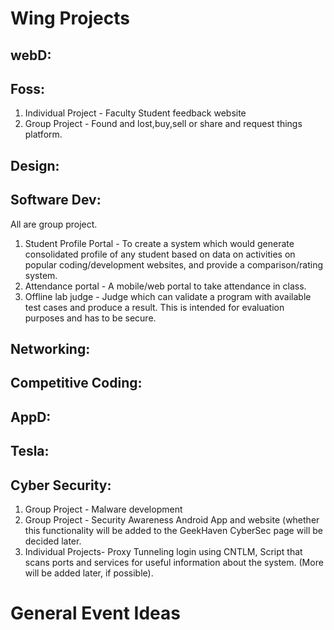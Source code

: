 
# Wing Projects

## webD:  

## Foss: 
1. Individual Project - Faculty Student feedback website
2. Group Project - Found and lost,buy,sell or share and request things platform.

## Design: 

## Software Dev:
All are group project.
1. Student Profile Portal - To create a system which would generate consolidated profile of any student based on data on activities on popular coding/development websites, and provide a comparison/rating system.
2. Attendance portal - A mobile/web portal to take attendance in class.
3. Offline lab judge - Judge which can validate a program with available test cases and produce a result. This is intended for evaluation purposes and has to be secure.

## Networking: 

## Competitive Coding: 

## AppD:

## Tesla: 

## Cyber Security: 
1. Group Project - Malware development
2. Group Project - Security Awareness Android App and website (whether this functionality will be added to the GeekHaven CyberSec page will be decided later.
3. Individual Projects- Proxy Tunneling login using CNTLM, Script that scans ports and services for useful information about the system. (More will be added later, if possible).   

# General Event Ideas
